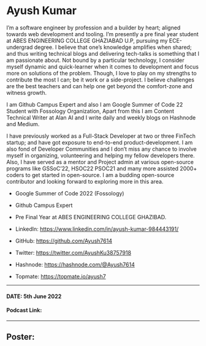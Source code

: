 # Ayush Kumar

I’m a software engineer by profession and a builder by heart; aligned towards web development and tooling. I’m presently a pre final year student at ABES ENGINEERING COLLEGE GHAZIABAD U.P, pursuing my ECE-undergrad degree. I believe that one’s knowledge amplifies when shared; and thus writing technical blogs and delivering tech-talks is something that I am passionate about. Not bound by a particular technology, I consider myself dynamic and quick-learner when it comes to development and focus more on solutions of the problem. Though, I love to play on my strengths to contribute the most I can; be it work or a side-project. I believe challenges are the best teachers and can help one get beyond the comfort-zone and witness growth.

I am Github Campus Expert and also I am Google Summer of Code 22 Student with Fossology Organization, Apart from this I am Content Technical Writer at Alan AI and I write daily and weekly blogs on Hashnode and Medium.

I have previously worked as a Full-Stack Developer at two or three FinTech startup; and have got exposure to end-to-end product-development. I am also fond of Developer Communities and I don’t miss any chance to involve myself in organizing, volunteering and helping my fellow developers there. Also, I have served as a mentor and Project admin at various open-source programs like  GSSoC’22, HSOC22 PSOC21 and many more assisted 2000+ coders to get started in open-source. I am a budding open-source contributor and looking forward to exploring more in this area.


- Google Summer of Code 2022 (Fossology)
- Github Campus Expert
- Pre Final Year at ABES ENGINEERING COLLEGE GHAZIBAD.

- LinkedIn: https://www.linkedin.com/in/ayush-kumar-984443191/
- GitHub: https://github.com/Ayush7614
- Twitter: https://twitter.com/AyushKu38757918
- Hashnode: https://hashnode.com/@Ayush7614
- Topmate: https://topmate.io/ayush7

---

#### DATE: 5th June 2022

#### Podcast Link:

---

## Poster:

